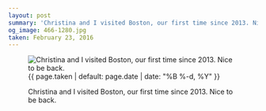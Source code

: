 ```yaml
---
layout: post
summary: 'Christina and I visited Boston, our first time since 2013. Nice to be back.'
og_image: 466-1280.jpg
taken: February 23, 2016
---
```


<figure class="post">
<img alt="Christina and I visited Boston, our first time since 2013. Nice to be back." sizes="(min-width: 700px) 50vw, calc(100vw - 2rem)" src="{{ site.assets_url }}/466-640.jpg" srcset="{{ site.assets_url }}/466-1280.jpg 1280w, {{ site.assets_url }}/466-960.jpg 960w, {{ site.assets_url }}/466-640.jpg 640w, {{ site.assets_url }}/466-320.jpg 320w"/>
<figcaption>
<time>{{ page.taken | default: page.date | date: "%B %-d, %Y" }}</time>
<p>Christina and I visited Boston, our first time since 2013. Nice to be back.</p>
</figcaption>
</figure>
